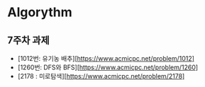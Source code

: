 # Algorythm

## 7주차 과제

- [1012번: 유기농 배추][https://www.acmicpc.net/problem/1012]
- [1260번: DFS와 BFS][https://www.acmicpc.net/problem/1260]
- [2178 : 미로탐색][https://www.acmicpc.net/problem/2178]
